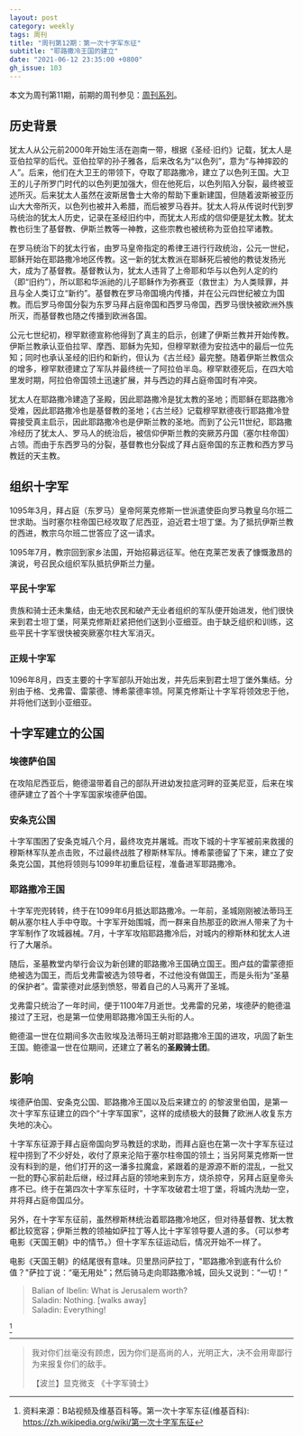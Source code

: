 ```yaml
---
layout: post
category: weekly
tags: 周刊
title: "周刊第12期：第一次十字军东征"
subtitle: "耶路撒冷王国的建立"
date: "2021-06-12 23:35:00 +0800"
gh_issue: 103
---
```


本文为周刊第11期，前期的周刊参见：[周刊系列](/tag/周刊)。

## 历史背景

犹太人从公元前2000年开始生活在迦南一带，根据《圣经·旧约》记载，犹太人是亚伯拉罕的后代。亚伯拉罕的孙子雅各，后来改名为“以色列”，意为“与神摔跤的人”。后来，他们在大卫王的带领下，夺取了耶路撒冷，建立了以色列王国。大卫王的儿子所罗门时代的以色列更加强大，但在他死后，以色列陷入分裂，最终被亚述所灭。后来犹太人虽然在波斯居鲁士大帝的帮助下重新建国，但随着波斯被亚历山大大帝所灭，以色列也被并入希腊，而后被罗马吞并。犹太人将从传说时代到罗马统治的犹太人历史，记录在圣经旧约中，而犹太人形成的信仰便是犹太教。犹太教也衍生了基督教、伊斯兰教等一神教，这些宗教也被统称为亚伯拉罕诸教。

在罗马统治下的犹太行省，由罗马皇帝指定的希律王进行行政统治，公元一世纪，耶稣开始在耶路撒冷地区传教。这一新的犹太教派在耶稣死后被他的教徒发扬光大，成为了基督教。基督教认为，犹太人违背了上帝耶和华与以色列人定的约（即“旧约”），所以耶和华派祂的儿子耶稣作为弥赛亚（救世主）为人类赎罪，并且与全人类订立“新约”。基督教在罗马帝国境内传播，并在公元四世纪被立为国教。而后罗马帝国分裂为东罗马拜占庭帝国和西罗马帝国，西罗马很快被欧洲外族所灭，而基督教也随之传播到欧洲各国。

公元七世纪初，穆罕默德宣称他得到了真主的启示，创建了伊斯兰教并开始传教。伊斯兰教承认亚伯拉罕、摩西、耶稣为先知，但穆罕默德为安拉选中的最后一位先知；同时也承认圣经的旧约和新约，但认为《古兰经》最完整。随着伊斯兰教信众的增多，穆罕默德建立了军队并最终统一了阿拉伯半岛。穆罕默德死后，在四大哈里发时期，阿拉伯帝国领土迅速扩展，并与西边的拜占庭帝国时有冲突。

犹太人在耶路撒冷建造了圣殿，因此耶路撒冷是犹太教的圣地；而耶稣在耶路撒冷受难，因此耶路撒冷也是基督教的圣地；《古兰经》记载穆罕默德夜行耶路撒冷登霄接受真主启示，因此耶路撒冷也是伊斯兰教的圣地。而到了公元11世纪，耶路撒冷经历了犹太人、罗马人的统治后，被信仰伊斯兰教的突厥苏丹国（塞尔柱帝国）占领。而由于东西罗马的分裂，基督教也分裂成了拜占庭帝国的东正教和西方罗马教廷的天主教。

## 组织十字军

1095年3月，拜占庭（东罗马）皇帝阿莱克修斯一世派遣使臣向罗马教皇乌尔班二世求助。当时塞尔柱帝国已经攻取了尼西亚，迫近君士坦丁堡。为了抵抗伊斯兰教的西进，教宗乌尔班二世答应了这一请求。

1095年7月，教宗回到家乡法国，开始招募远征军。他在克莱芒发表了慷慨激昂的演说，号召民众组织军队抵抗伊斯兰力量。

### 平民十字军

贵族和骑士还未集结，由无地农民和破产无业者组织的军队便开始进发，他们很快来到君士坦丁堡，阿莱克修斯赶紧把他们送到小亚细亚。由于缺乏组织和训练，这些平民十字军很快被突厥塞尔柱大军消灭。

### 正规十字军

1096年8月，四支主要的十字军部队开始出发，并先后来到君士坦丁堡外集结。分别由于格、戈弗雷、雷蒙德、博希蒙德率领。阿莱克修斯让十字军将领效忠于他，并将他们送到小亚细亚。

## 十字军建立的公国

### 埃德萨伯国

在攻陷尼西亚后，鲍德温带着自己的部队开进幼发拉底河畔的亚美尼亚，后来在埃德萨建立了首个十字军国家埃德萨伯国。

### 安条克公国

十字军围困了安条克城八个月，最终攻克并屠城。而攻下城的十字军被前来救援的穆斯林军队差点击败，不过最终战胜了穆斯林军队。博希蒙德留了下来，建立了安条克公国，其他将领则与1099年初重启征程，准备进军耶路撒冷。

### 耶路撒冷王国

十字军兜兜转转，终于在1099年6月抵达耶路撒冷。一年前，圣城刚刚被法蒂玛王朝从塞尔柱人手中夺取。十字军开始围城，而一群来自热那亚的欧洲人带来了为十字军制作了攻城器械。7月，十字军攻陷耶路撒冷后，对城内的穆斯林和犹太人进行了大屠杀。

随后，圣墓教堂内举行会议为新创建的耶路撒冷王国确立国王。图卢兹的雷蒙德拒绝被选为国王，而后戈弗雷被选为领导者，不过他没有做国王，而是头衔为“圣墓的保护者”。雷蒙德对此感到愤怒，带着自己的人马离开了圣城。

戈弗雷只统治了一年时间，便于1100年7月逝世。戈弗雷的兄弟，埃德萨的鲍德温接过了王冠，也是第一位使用耶路撒冷国王头衔的人。

鲍德温一世在位期间多次击败埃及法蒂玛王朝对耶路撒冷王国的进攻，巩固了新生王国。鲍德温一世在位期间，还建立了著名的**圣殿骑士团**。

## 影响

埃德萨伯国、安条克公国、耶路撒冷王国以及后来建立的 的黎波里伯国，是第一次十字军东征建立的四个“十字军国家”，这样的成绩极大的鼓舞了欧洲人收复东方失地的决心。

十字军东征源于拜占庭帝国向罗马教廷的求助，而拜占庭也在第一次十字军东征过程中捞到了不少好处，收付了原来沦陷于塞尔柱帝国的领土；当另阿莱克修斯一世没有料到的是，他们打开的这一潘多拉魔盒，紧跟着的是源源不断的混乱，一批又一批的野心家前赴后继，经过拜占庭的领地来到东方，烧杀掠夺，另拜占庭皇帝头疼不已。终于在第四次十字军东征时，十字军攻破君士坦丁堡，将城内洗劫一空，并将拜占庭帝国瓜分。

另外，在十字军东征前，虽然穆斯林统治着耶路撒冷地区，但对待基督教、犹太教都比较宽容；伊斯兰教的领袖如萨拉丁等人比十字军领导要人道的多。（可以参考电影《天国王朝》中的情节。）但十字军东征运动后，情况开始不一样了。

电影《天国王朝》的结尾很有意味。贝里昂问萨拉丁，"耶路撒冷到底有什么价值？"萨拉丁说：“毫无用处”；然后骑马走向耶路撒冷城，回头又说到：“一切！”

> Balian of Ibelin: What is Jerusalem worth?   
> Saladin: Nothing. [walks away]    
> Saladin: Everything!


[^1]

*********************************************

> 我对你们丝毫没有顾虑，因为你们是高尚的人，光明正大，决不会用卑鄙行为来报复你们的敌手。      
>
> 【波兰】显克微支 《十字军骑士》   

[^1]: 资料来源：B站视频及维基百科等。第一次十字军东征(维基百科): https://zh.wikipedia.org/wiki/第一次十字军东征
